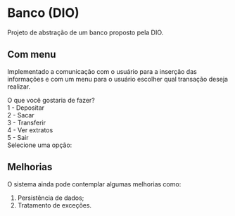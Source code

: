 # Banco (DIO)
Projeto de abstração de um banco proposto pela DIO.

## Com menu
Implementado a comunicação com o usuário para a inserção das informações e com um menu para o usuário escolher qual transação deseja realizar.

O que você gostaria de fazer? <br>
1 - Depositar<br>
2 - Sacar<br>
3 - Transferir<br>
4 - Ver extratos<br>
5 - Sair<br>
Selecione uma opção:<br>

## Melhorias
O sistema ainda pode contemplar algumas melhorias como:
1. Persistência de dados;
2. Tratamento de exceções.
